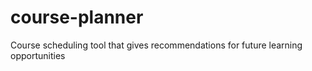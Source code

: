 # course-planner
Course scheduling tool that gives recommendations for future learning opportunities
